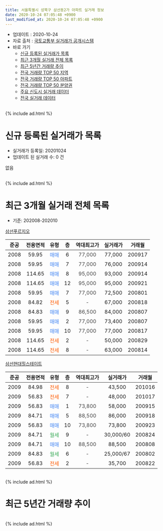 ```yaml
---
title: 서울특별시 성북구 삼선동2가 아파트 실거래 정보
date: 2020-10-24 07:05:48 +0900
last_modified_at: 2020-10-24 07:05:48 +0900
---
```


* 업데이트 : 2020-10-24
* 자료 출처 : [국토교통부 실거래가 공개시스템](http://rt.molit.go.kr)
* 바로 가기
    * [신규 등록된 실거래가 목록](#신규-등록된-실거래가-목록)
    * [최근 3개월 실거래 전체 목록](#최근-3개월-실거래-전체-목록)
    * [최근 5년간 거래량 추이](#최근-5년간-거래량-추이)
    * [전국 거래량 TOP 50 지역](https://inasie.github.io/apt-trade-info/최근-3개월-전국에서-가장-거래가-많이-발생한-지역)
    * [전국 거래량 TOP 50 아파트](https://inasie.github.io/apt-trade-info/최근-3개월-전국에서-가장-거래가-많이-발생한-아파트)
    * [전국 거래량 TOP 50 분양권](https://inasie.github.io/apt-trade-info/최근-3개월-전국에서-가장-거래가-많이-발생한-분양권)
    * [주요 신도시 실거래 데이터](https://inasie.github.io/apt-trade-info/주요-신도시)
    * [전국 실거래 데이터](https://inasie.github.io/apt-trade-info/전국)
<br>
{% include ad.html %}
<br>

# 신규 등록된 실거래가 목록
* 실거래가 등록일: 20201024
* 업데이트 된 실거래 수: 0 건

없음

<br>
{% include ad.html %}
<br>

# 최근 3개월 실거래 전체 목록
* 기준: 202008-202010


[삼선푸르지오](https://search.naver.com/search.naver?query=%EC%84%9C%EC%9A%B8%ED%8A%B9%EB%B3%84%EC%8B%9C+%EC%84%B1%EB%B6%81%EA%B5%AC+%EC%82%BC%EC%84%A0%EB%8F%992%EA%B0%80+%EC%82%BC%EC%84%A0%ED%91%B8%EB%A5%B4%EC%A7%80%EC%98%A4)

|준공|전용면적|유형|층|역대최고가|실거래가|거래월|
|:---:|:---:|:---:|:---:|:---:|:---:|:---:|
|2008|59.95|<span style="color:#4285f3">매매</span>|6|<span style="color:#444444">77,000</span>|77,000|200917|
|2008|59.95|<span style="color:#4285f3">매매</span>|7|<span style="color:#444444">77,000</span>|76,000|200914|
|2008|114.65|<span style="color:#4285f3">매매</span>|8|<span style="color:#444444">95,000</span>|93,000|200914|
|2008|114.65|<span style="color:#4285f3">매매</span>|12|<span style="color:#444444">95,000</span>|95,000|200921|
|2008|59.95|<span style="color:#4285f3">매매</span>|7|<span style="color:#444444">77,000</span>|72,500|200801|
|2008|84.82|<span style="color:#ff5a00">전세</span>|5|<span style="color:#444444">-</span>|67,000|200818|
|2008|84.83|<span style="color:#4285f3">매매</span>|9|<span style="color:#444444">86,500</span>|84,000|200807|
|2008|59.95|<span style="color:#4285f3">매매</span>|2|<span style="color:#444444">77,000</span>|73,400|200807|
|2008|59.95|<span style="color:#4285f3">매매</span>|10|<span style="color:#444444">77,000</span>|77,000|200817|
|2008|114.65|<span style="color:#ff5a00">전세</span>|2|<span style="color:#444444">-</span>|50,000|200829|
|2008|114.65|<span style="color:#ff5a00">전세</span>|8|<span style="color:#444444">-</span>|63,000|200814|

[삼선현대힐스테이트](https://search.naver.com/search.naver?query=%EC%84%9C%EC%9A%B8%ED%8A%B9%EB%B3%84%EC%8B%9C+%EC%84%B1%EB%B6%81%EA%B5%AC+%EC%82%BC%EC%84%A0%EB%8F%992%EA%B0%80+%EC%82%BC%EC%84%A0%ED%98%84%EB%8C%80%ED%9E%90%EC%8A%A4%ED%85%8C%EC%9D%B4%ED%8A%B8)

|준공|전용면적|유형|층|역대최고가|실거래가|거래월|
|:---:|:---:|:---:|:---:|:---:|:---:|:---:|
|2009|84.98|<span style="color:#ff5a00">전세</span>|8|<span style="color:#444444">-</span>|43,500|201016|
|2009|56.83|<span style="color:#ff5a00">전세</span>|7|<span style="color:#444444">-</span>|48,000|201017|
|2009|56.83|<span style="color:#4285f3">매매</span>|1|<span style="color:#444444">73,800</span>|58,000|200915|
|2009|84.71|<span style="color:#4285f3">매매</span>|5|<span style="color:#444444">88,500</span>|86,000|200918|
|2009|56.83|<span style="color:#4285f3">매매</span>|10|<span style="color:#444444">73,800</span>|73,800|200923|
|2009|84.71|<span style="color:#34a853">월세</span>|9|<span style="color:#444444">-</span>|30,000/60|200824|
|2009|84.71|<span style="color:#4285f3">매매</span>|10|<span style="color:#444444">88,500</span>|88,500|200808|
|2009|84.83|<span style="color:#34a853">월세</span>|6|<span style="color:#444444">-</span>|25,000/67|200802|
|2009|56.83|<span style="color:#ff5a00">전세</span>|2|<span style="color:#444444">-</span>|35,700|200822|


<br>
{% include ad.html %}
<br>

# 최근 5년간 거래량 추이


<div style="width:100%;">
    <canvas id="deal_progress" height="200"></canvas>
</div>

<script>
new Chart(document.getElementById("deal_progress"), {
    type: 'line',
    data: {
        labels: ['201510','201511','201512','201601','201602','201603','201604','201605','201606','201607','201608','201609','201610','201611','201612','201701','201702','201703','201704','201705','201706','201707','201708','201709','201710','201711','201712','201801','201802','201803','201804','201805','201806','201807','201808','201809','201810','201811','201812','201901','201902','201903','201904','201905','201906','201907','201908','201909','201910','201911','201912','202001','202002','202003','202004','202005','202006','202007','202008','202009','202010'],
        datasets: [{
            label: '매매',
            pointRadius: 1,
            data: [10, 7, 6, 2, 7, 15, 8, 10, 12, 8, 6, 10, 14, 15, 5, 3, 4, 8, 11, 18, 14, 14, 8, 3, 6, 14, 9, 15, 13, 6, 2, 2, 8, 3, 15, 8, 3, 2, 1, 2, 0, 1, 1, 1, 5, 7, 7, 8, 15, 20, 16, 14, 12, 3, 0, 8, 9, 11, 5, 7, 0],
            borderColor: "rgba(255, 201, 14, 1)",
            backgroundColor: "rgba(255, 201, 14, 0.5)",
            fill: false,
            lineTension: 0
        },{
            label: '전월세',
            pointRadius: 1,
            data: [8, 4, 10, 9, 14, 14, 10, 2, 4, 11, 4, 6, 7, 7, 10, 5, 8, 9, 7, 9, 3, 8, 1, 5, 7, 5, 10, 7, 5, 14, 9, 11, 5, 3, 6, 9, 5, 7, 11, 3, 6, 9, 9, 6, 5, 8, 8, 4, 6, 13, 12, 12, 12, 12, 6, 6, 6, 5, 6, 0, 2],
            borderColor: "rgba(0, 141, 185, 1)",
            backgroundColor: "rgba(0, 141, 185, 0.5)",
            fill: false,
            lineTension: 0
        }
        ]
    },
    options: {
        responsive: true,
        title: {
            display: false
        },
        tooltips: {
            mode: 'index',
            intersect: false
        },
        hover: {
            mode: 'nearest',
            intersect: true
        },
        scales: {
            xAxes: [{
                display: true,
                scaleLabel: {
                    display: true,
                    labelString: '년/월'
                }
            }],
            yAxes: [{
                display: true,
                ticks: {
                    suggestedMin: 0,
                },
                scaleLabel: {
                    display: true,
                    labelString: '실거래 수'
                }
            }]
        }
    }
});

</script>


<br>
{% include ad.html %}
<br>

